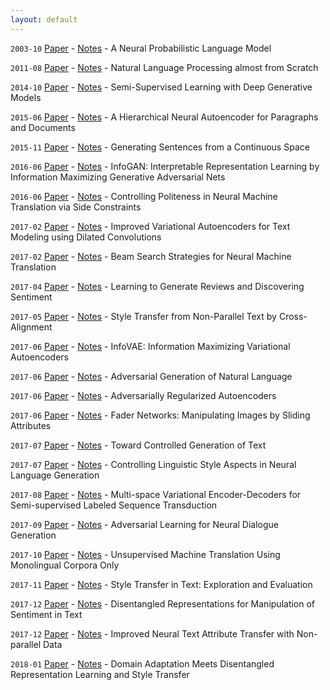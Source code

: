 ```yaml
---
layout: default
---
```


```2003-10``` [Paper](http://www.jmlr.org/papers/v3/bengio03a.html) - [Notes](reviews/a-neural-probabilistic-language-model.html) - A Neural Probabilistic Language Model 

```2011-08``` [Paper](https://arxiv.org/abs/1103.0398) - [Notes](reviews/natural-language-processing-almost-from-scratch.html) - Natural Language Processing almost from Scratch

```2014-10``` [Paper](https://arxiv.org/abs/1406.5298) - [Notes](reviews/semi-supervised-learning-with-deep-generative-models.html) - Semi-Supervised Learning with Deep Generative Models

```2015-06``` [Paper](https://arxiv.org/abs/1506.01057) - [Notes](reviews/a-hierarchical-neural-autoencoder-for-paragraphs-and-documents.html) - A Hierarchical Neural Autoencoder for Paragraphs and Documents

```2015-11``` [Paper](https://arxiv.org/abs/1511.06349) - [Notes](reviews/generating-sentences-from-a-continuous-space.html) - Generating Sentences from a Continuous Space

```2016-06``` [Paper](https://arxiv.org/abs/1606.03657) - [Notes](reviews/infogan-interpretable-representation-learning-by-information-maximizing-generative-adversarial-nets.html) - InfoGAN: Interpretable Representation Learning by Information Maximizing Generative Adversarial Nets

```2016-06``` [Paper](https://www.semanticscholar.org/paper/Controlling-Politeness-in-Neural-Machine-Translati-Sennrich-Haddow/3b82ea4468c9b46ea74ef197d58b289bca835995) - [Notes](reviews/controlling-politeness-in-neural-machine-translation-via-side-constraints.html) - Controlling Politeness in Neural Machine Translation via Side Constraints

```2017-02``` [Paper](https://arxiv.org/abs/1702.08139) - [Notes](reviews/improved-variational-autoencoders-for-text-modeling-using-dilated-convolutions.html) - Improved Variational Autoencoders for Text Modeling using Dilated Convolutions

```2017-02``` [Paper](https://arxiv.org/abs/1702.01806) - [Notes](reviews/beam-search-strategies-for-neural-machine-translation.html) - Beam Search Strategies for Neural Machine Translation

```2017-04``` [Paper](https://arxiv.org/abs/1704.01444) - [Notes](reviews/learning-to-generate-reviews-and-discovering-sentiment.html) - Learning to Generate Reviews and Discovering Sentiment

```2017-05``` [Paper](https://arxiv.org/abs/1705.09655) - [Notes](reviews/style-transfer-from-non-parallel-text-by-cross-alignment.html) - Style Transfer from Non-Parallel Text by Cross-Alignment

```2017-06``` [Paper](https://arxiv.org/abs/1706.02262) - [Notes](reviews/infovae-information-maximizing-variational-autoencoders.html) - InfoVAE: Information Maximizing Variational Autoencoders

```2017-06``` [Paper](https://arxiv.org/abs/1705.10929) - [Notes](reviews/adversarial-generation-of-natural-language.html) - Adversarial Generation of Natural Language

```2017-06``` [Paper](https://arxiv.org/abs/1706.04223) - [Notes](reviews/adversarially-regularized-autoencoders.html) - Adversarially Regularized Autoencoders

```2017-06``` [Paper](https://arxiv.org/abs/1706.00409) - [Notes](reviews/fader-networks-manipulating-images-by-sliding-attributes.html) - Fader Networks: Manipulating Images by Sliding Attributes

```2017-07``` [Paper](https://arxiv.org/abs/1703.00955) - [Notes](reviews/toward-controlled-generation-of-text.html) - Toward Controlled Generation of Text

```2017-07``` [Paper](https://arxiv.org/abs/1707.02633) - [Notes](reviews/controlling-linguistic-style-aspects-in-neural-language-generation.html) - Controlling Linguistic Style Aspects in Neural Language Generation

```2017-08``` [Paper](https://arxiv.org/abs/1704.01691) - [Notes](reviews/multispace-variational-encoderdecoders-for-semisupervised-labeled-sequence-transduction.html) - Multi-space Variational Encoder-Decoders for Semi-supervised Labeled Sequence Transduction

```2017-09``` [Paper](https://arxiv.org/abs/1701.06547) - [Notes](reviews/adversarial-learning-for-neural-dialogue-generation.html) - Adversarial Learning for Neural Dialogue Generation

```2017-10``` [Paper](https://arxiv.org/abs/1711.00043) - [Notes](reviews/unsupervised-machine-translation-using-monolingual-corpora-only.html) - Unsupervised Machine Translation Using Monolingual Corpora Only

```2017-11``` [Paper](https://arxiv.org/abs/1711.06861) - [Notes](reviews/style-transfer-in-text-exploration-and-evaluation.html) - Style Transfer in Text: Exploration and Evaluation

```2017-12``` [Paper](https://arxiv.org/abs/1712.10066) - [Notes](reviews/disentangled-representations-for-manipulation-of-sentiment-in-text.html) - Disentangled Representations for Manipulation of Sentiment in Text

```2017-12``` [Paper](https://arxiv.org/abs/1711.09395) - [Notes](reviews/improved-neural-text-attribute-transfer-with-non-parallel-data.html) - Improved Neural Text Attribute Transfer with Non-parallel Data

```2018-01``` [Paper](https://arxiv.org/abs/1712.09025) - [Notes](reviews/domain-adaptation-meets-disentangled-representation-learning-and-style-transfer.html) - Domain Adaptation Meets Disentangled Representation Learning and Style Transfer


<!-- ```2018-01``` [Paper]() - [Notes]() -  -->

